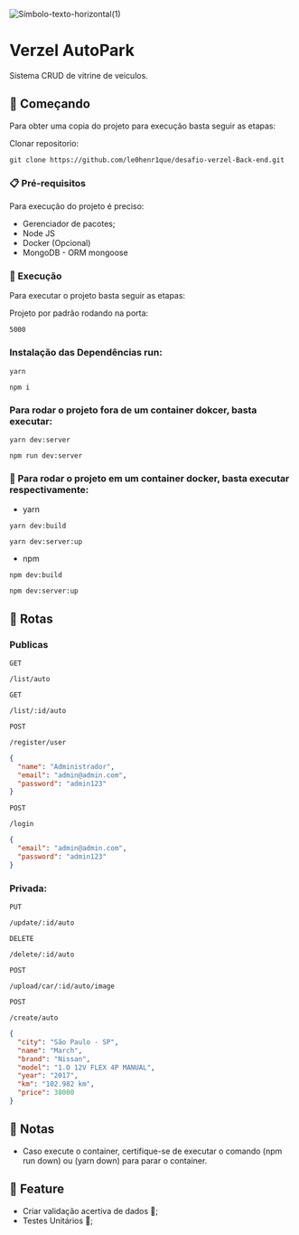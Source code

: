 ![Símbolo-texto-horizontal(1)](https://user-images.githubusercontent.com/68018921/199128538-76654f75-afe5-4906-a9c4-f47a7fa48bd5.png)

# Verzel AutoPark

Sistema CRUD de vitrine de veiculos.

## 🚀 Começando

Para obter uma copia do projeto para execução basta seguir as etapas:

Clonar repositorio:

```
git clone https://github.com/le0henr1que/desafio-verzel-Back-end.git
```

### 📋 Pré-requisitos

Para execução do projeto é preciso:

- Gerenciador de pacotes;
- Node JS
- Docker (Opcional)
- MongoDB - ORM mongoose

### 🔧 Execução

Para executar o projeto basta seguir as etapas:

Projeto por padrão rodando na porta:

`5000`

### Instalação das Dependências run:

```
yarn
```

```
npm i
```

### Para rodar o projeto fora de um container dokcer, basta executar:

```
yarn dev:server
```

```
npm run dev:server
```

### 🐋 Para rodar o projeto em um container docker, basta executar respectivamente:

- yarn

```
yarn dev:build
```

```
yarn dev:server:up
```

- npm

```
npm dev:build
```

```
npm dev:server:up
```

## 🏁 Rotas

### Publicas

`GET`

```
/list/auto
```

`GET`

```
/list/:id/auto
```

`POST`

```
/register/user
```

```json
{
  "name": "Administrador",
  "email": "admin@admin.com",
  "password": "admin123"
}
```

`POST`

```
/login
```

```json
{
  "email": "admin@admin.com",
  "password": "admin123"
}
```

### Privada:

`PUT`

```
/update/:id/auto
```

`DELETE`

```
/delete/:id/auto
```

`POST`

```
/upload/car/:id/auto/image
```

`POST`

```
/create/auto
```

```json
{
  "city": "São Paulo - SP",
  "name": "March",
  "brand": "Nissan",
  "model": "1.O 12V FLEX 4P MANUAL",
  "year": "2017",
  "km": "102.982 km",
  "price": 38000
}
```

## 📄 Notas

- Caso execute o container, certifique-se de executar o comando (npm run down) ou (yarn down) para parar o container.

## 🎁 Feature

- Criar validação acertiva de dados 📢;
- Testes Unitários 📢;
